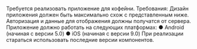 Требуется реализовать приложение для кофейни.
Требования:
Дизайн приложения должен быть максимально схож с представленным ниже.
Авторизация и данные для отображения должны получатся от сервера.
Приложение должно работать на следующих платформах:
● Android (начиная с версии 5.0)
● iOS (начиная с версии 9.0)
При реализации стараться использовать последние версии компонентов.
